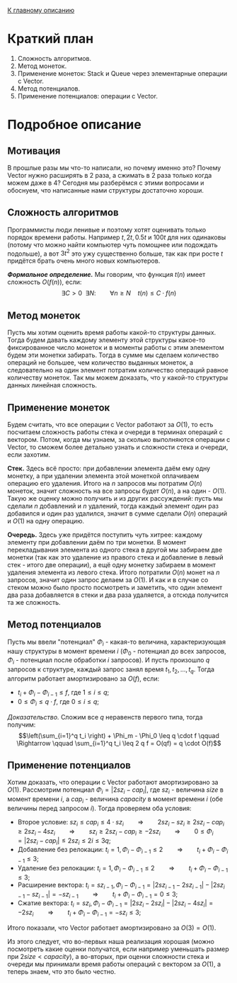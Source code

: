 [К главному описанию](/README.md)


# Краткий план
1. Сложность алгоритмов.
2. Метод монеток.
3. Применение монеток: Stack и Queue через элементарные операции с Vector.
4. Метод потенциалов.
5. Применение потенциалов: операции с Vector.


# Подробное описание
## Мотивация
В прошлые разы мы что-то написали, но почему именно это? Почему Vector нужно расширять в 2 раза, а сжимать в 2 раза только когда можем даже в 4? Сегодня мы разберёмся с этими вопросами и обоснуем, что написанные нами структуры достаточно хороши.


## Сложность алгоритмов
Программисты люди ленивые и поэтому хотят оценивать только порядок времени работы. Например $t, 2t, 0.5t$ и $100t$ для них одинаковы (потому что можно найти компьютер чуть помощнее или подождать подольше), а вот $3t^2$ это ужу существенно больше, так как при росте $t$ придётся брать очень много новых компьютеров.

***Формальное определение.*** Мы говорим, что функция $t(n)$ имеет сложность $O(f(n))$, если:
$$\exists C > 0\ \ \exists N: \qquad \forall n \geq N \ \ \ \ t(n) \leq C \cdot f(n)$$


## Метод монеток
Пусть мы хотим оценить время работы какой-то структуры данных. Тогда будем давать каждому элементу этой структуры какое-то фиксированное число монеток и в моменты работы с этим элементом будем эти монетки забирать. Тогда в сумме мы сделаем количество операций не большее, чем количество выданных монеток, а следовательно на один элемент потратим количество операций равное количеству монеток. Так мы можем доказать, что у какой-то структуры данных линейная сложность.


## Применение монеток
Будем считать, что все операции с Vector работают за $O(1)$, то есть посчитаем сложность работы стека и очереди в терминах операций с вектором. Потом, когда мы узнаем, за сколько выполняются операции с Vector, то сможем более детально узнать и сложности стека и очереди, если захотим.

**Стек.** Здесь всё просто: при добавлении элемента даём ему одну монетку, а при удалении элемента этой монеткой оплачиваем операцию его удаления. Итого на $n$ запросов мы потратим $O(n)$ монеток, значит сложность на все запросы будет $O(n)$, а на один - $O(1)$. Такую же оценку можно получить и из других рассуждений: пусть мы сделали $n$ добавлений и $n$ удалений, тогда каждый элемент один раз добавился и один раз удалился, значит в сумме сделали $O(n)$ операций и $O(1)$ на одну операцию.

**Очередь.** Здесь уже придётся поступить чуть хитрее: каждому элементу при добавлении даём по три монетки. В момент перекладывания элемента из одного стека в другой мы забираем две монетки (так как это удаление из правого стека и добавление в левый стек - итого две операции), а ещё одну монетку забираем в момент удаления элемента из левого стека. Итого потратили $O(n)$ монет на $n$ запросов, значит один запрос делаем за $O(1)$. И как и в случае со стеком можно было просто посмотреть и заметить, что один элемент два раза добавляется в стеки и два раза удаляется, а отсюда получится та же сложность.


## Метод потенциалов
Пусть мы ввели "потенциал" $\Phi_i$ - какая-то величина, характеризующая нашу структуры в момент времени $i$ ($\Phi_0$ - потенциал до всех запросов, $\Phi_i$ - потенциал после обработки $i$ запросов). И пусть произошло $q$ запросов к структуре, каждый запрос занял время $t_1, t_2, \ldots, t_q$. Тогда алгоритм работает амортизировано за $O(f)$, если:
- $t_i + \Phi_i - \Phi_{i-1} \leq f$, где $1 \leq i \leq q$;
- $0 \leq \Phi_i \leq q \cdot f$, где $0 \leq i \leq q$;

*Доказательство.* Сложим все $q$ неравенств первого типа, тогда получим:
$$\left(\sum_{i=1}^q t_i \right) + \Phi_m - \Phi_0 \leq q \cdot f \qquad \Rightarrow \qquad \sum_{i=1}^q t_i \leq 2 q f = O(qf) = q \cdot O(f)$$


## Применение потенциалов
Хотим доказать, что операции с Vector работают амортизировано за $O(1)$. Рассмотрим потенциал $\Phi_i = |2sz_i - cap_i|$, где $sz_i$ - величина $size$ в момент времени $i$, а $cap_i$ - величина $capacity$ в момент времени $i$ (обе величины перед запросом $i$). Тогда проверяем оба условия:
- Второе условие: $sz_i \leq cap_i \leq 4 \cdot sz_i \qquad \Rightarrow \qquad 2sz_i - sz_i \geq 2sz_i - cap_i \geq 2sz_i - 4 sz_i \qquad \Rightarrow \qquad sz_i \geq 2sz_i - cap_i \geq -2sz_i \qquad \Rightarrow \qquad 0 \leq \Phi_i = |2sz_i - cap_i| \leq 2sz_i \leq 2i \leq 3 q$;
- Добавление без релокации: $t_i = 1, \Phi_i - \Phi_{i-1} \leq 2 \qquad \Rightarrow \qquad t_i + \Phi_i - \Phi_{i-1} \leq 3$;
- Удаление без релокации: $t_i = 1, \Phi_i - \Phi_{i-1} \leq 2 \qquad \Rightarrow \qquad t_i + \Phi_i - \Phi_{i-1} \leq 3$;
- Расширение вектора: $t_i = sz_{i-1}, \Phi_i - \Phi_{i-1} = |2sz_{i-1} - 2sz_{i-1}| - |2sz_{i-1} - sz_{i-1}| = -sz_{i-1} \qquad \Rightarrow \qquad t_i + \Phi_i - \Phi_{i-1} = 0 \leq 3$;
- Сжатие вектора: $t_i = sz_i, \Phi_i - \Phi_{i-1} = |2sz_i - 2sz_i| - |2sz_i - 4sz_i| = -2sz_i \qquad \Rightarrow \qquad t_i + \Phi_i - \Phi_{i-1} = -sz_i \leq 3$;

Итого показали, что Vector работает амортизировано за $O(3) = O(1)$.

Из этого следует, что во-первых наша реализация хорошая (можно посмотреть какие оценки получатся, если например уменьшать размер при $2size < capacity$), а во-вторых, при оценки сложности стека и очереди мы принимали время работы операций с вектором за $O(1)$, а теперь знаем, что это было честно.

